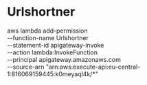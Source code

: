 # Urlshortner

aws lambda add-permission \
    --function-name Urlshortner \
    --statement-id apigateway-invoke \
    --action lambda:InvokeFunction \
    --principal apigateway.amazonaws.com \
    --source-arn "arn:aws:execute-api:eu-central-1:816069159445:k0meyaql4k/*"
